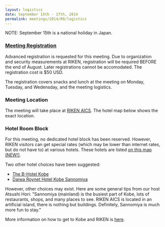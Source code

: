 ```yaml
---
layout: logistics
date: September 15th - 17th, 2014
permalink: meetings/2014/09/logistics
---
```


NOTE: September 15th is a national holiday in Japan.

### [Meeting Registration](http://a3.acteva.com/orderbooking/bookEvent/A340722)

Advanced registration is requested for this meeting. Due to organization and security measurements at RIKEN, registration will be required BEFORE the end of August. Later registrations cannot be accomodated. The registration cost is $50 USD.

The registration covers snacks and lunch at the meeting on Monday, Tuesday,
and Wedensday, and the meeting logistics.

### Meeting Location

The meeting will take place at [RIKEN AICS](http://www.aics.riken.jp/en/). The hotel map below shows the exact location.

### Hotel Room Block

For this meeting, no dedicated hotel block has been reserved. However, RIKEN visitors can get special rates (which may be lower than internet rates, but do not have to) at various hotels. These hotels are listed [on this map (NEW!)](http://www.sys.aics.riken.jp/Kobe-Hotels.html).

Two other hotel choices have been suggested:

*   [The B-Hotel Kobe](http://www.theb-hotels.com/the-b-kobe/en/)
*   [Daiwa Roynet Hotel Kobe Sannomiya](http://www.daiwaroynet.jp/english/kobesannomiya/)

However, other choices may exist. Here are some general tips from our host Atsushi Hori: "Sannomiya (mainland) is the busiest part of Kobe, lots of restaurants, shops, and many places to see. RIKEN AICS is located in an artificial island, there is nothing but buildings. Definitely, Sannomiya is much more fun to stay."

More information on how to get to Kobe and RIKEN is [here](http://aics-sys.riken.jp/mpi-forum-japan/MPI_Forum_in_Japan/MPI_Forum_in_Japan.html).